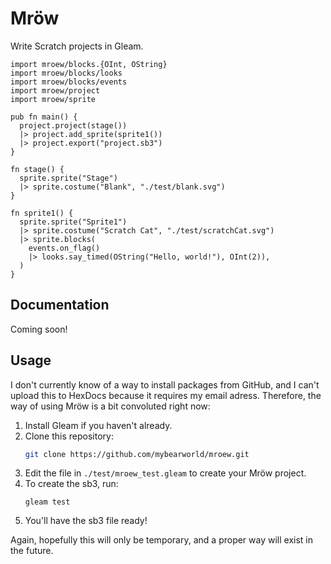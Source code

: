 # Mröw

Write Scratch projects in Gleam.

```gleam
import mroew/blocks.{OInt, OString}
import mroew/blocks/looks
import mroew/blocks/events
import mroew/project
import mroew/sprite

pub fn main() {
  project.project(stage())
  |> project.add_sprite(sprite1())
  |> project.export("project.sb3")
}

fn stage() {
  sprite.sprite("Stage")
  |> sprite.costume("Blank", "./test/blank.svg")
}

fn sprite1() {
  sprite.sprite("Sprite1")
  |> sprite.costume("Scratch Cat", "./test/scratchCat.svg")
  |> sprite.blocks(
    events.on_flag()
    |> looks.say_timed(OString("Hello, world!"), OInt(2)),
  )
}
```

## Documentation

Coming soon!

## Usage

I don't currently know of a way to install packages from GitHub, and I can't upload this to HexDocs because it requires my email adress. Therefore, the way of using Mröw is a bit convoluted right now:

1. Install Gleam if you haven't already.
2. Clone this repository:
   ```sh
   git clone https://github.com/mybearworld/mroew.git
   ```
3. Edit the file in `./test/mroew_test.gleam` to create your Mröw project.
4. To create the sb3, run:
   ```
   gleam test
   ```
5. You'll have the sb3 file ready!

Again, hopefully this will only be temporary, and a proper way will exist in the future.
